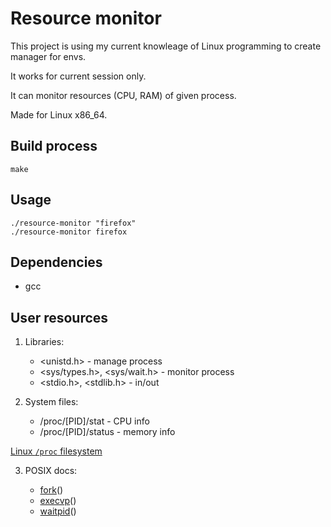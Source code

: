 # Resource monitor

This project is using my current knowleage of Linux programming to create manager for envs.

It works for current session only.

It can monitor resources (CPU, RAM) of given process.

Made for Linux x86_64.

## Build process

```shell
make
```

## Usage

```shell
./resource-monitor "firefox"
./resource-monitor firefox
```

## Dependencies

* gcc

## User resources

1. Libraries:

    * <unistd.h> - manage process
    * <sys/types.h>, <sys/wait.h> - monitor process
    * <stdio.h>, <stdlib.h> - in/out

2. System files:

    * /proc/[PID]/stat - CPU info
    * /proc/[PID]/status - memory info

[Linux `/proc` filesystem](https://www.kernel.org/doc/Documentation/filesystems/proc.txt)

3. POSIX docs:

    * [fork](https://man7.org/linux/man-pages/man2/fork.2.html)()
    * [execvp](https://www.man7.org/linux/man-pages/man3/exec.3p.html)()
    * [waitpid](https://man7.org/linux/man-pages/man3/waitpid.3p.html)()
